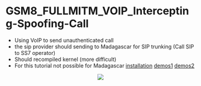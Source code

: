 # GSM8_FULLMITM_VOIP_Intercepting-Spoofing-Call
* Using VoIP to send unauthenticated call
* the sip provider should sending to Madagascar for SIP trunking (Call SIP to SS7 operator)
* Should recompiled kernel (more difficult)
* For this tutorial not possible for Madagascar [installation](https://pl4y.store/en/latest/Hacking_2G.html) [demos1](https://www.youtube.com/watch?v=VtfHNoh_YaE&pp=ygUgYmFzdGllbiBiYXJhbm9mZiArIHNwb29maW5nIGNhbGw%3D) [demos2](https://www.youtube.com/watch?v=SiSrjdGtwbc&pp=ygUgYmFzdGllbiBiYXJhbm9mZiArIHNwb29maW5nIGNhbGw%3D)
  
<p align="center">
  <img src="https://github.com/SitrakaResearchAndPOC/GSM8_FULLMITM_VOIP_Intercepting-Spoofing-Call/blob/main/VOIP.png">
</p>

